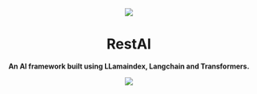 <div align="center">
  <img src="https://github.com/apocas/restai/blob/master/readme/assets/restai-logo.png"/>
</div>

<h1 align="center">RestAI</h1>


<p align="center">
  <strong>An AI framework built using LLamaindex, Langchain and Transformers.</strong>
</p>


<div align="center">
  <img src="https://github.com/apocas/restai/blob/master/readme/assets/out.gif"/>
</div>
